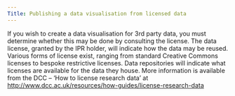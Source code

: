 ```yaml
---
Title: Publishing a data visualisation from licensed data
---
```

If you wish to create a data visualisation for 3rd party data, you must determine whether this may be done by consulting the license. 
The data license, granted by the IPR holder, will indicate how the data may be reused. Various forms of license exist, ranging from 
standard Creative Commons licenses to bespoke restrictive licenses. Data repositories will indicate what licenses are available for the 
data they house. More information is available from the DCC – ‘How to license research data’ at http://www.dcc.ac.uk/resources/how-guides/license-research-data
